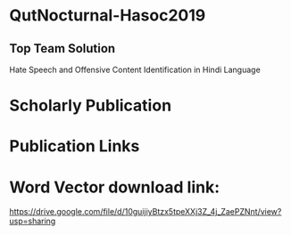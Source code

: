 # QutNocturnal-Hasoc2019
## Top Team Solution
Hate Speech and Offensive Content Identification in Hindi Language


# Scholarly Publication


# Publication Links

# Word Vector download link:
https://drive.google.com/file/d/10guijiyBtzx5tpeXXj3Z_4j_ZaePZNnt/view?usp=sharing
